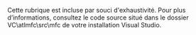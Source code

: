 ---
---
Cette rubrique est incluse par souci d'exhaustivité. Pour plus d’informations, consultez le code source situé dans le dossier VC\atlmfc\src\mfc de votre installation Visual Studio.